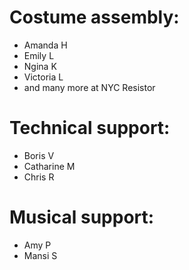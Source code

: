 # Costume assembly:
- Amanda H
- Emily L
- Ngina K 
- Victoria L
- and many more at NYC Resistor

# Technical support:
- Boris V
- Catharine M
- Chris R

# Musical support:
- Amy P
- Mansi S
